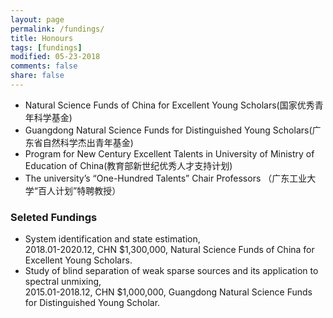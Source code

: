 ```yaml
---
layout: page
permalink: /fundings/
title: Honours
tags: [fundings]
modified: 05-23-2018
comments: false
share: false
---
```

<ul>
  <li>Natural Science Funds of China for Excellent Young Scholars(国家优秀青年科学基金)</li>
  <li>Guangdong Natural Science Funds for Distinguished Young Scholars(广东省自然科学杰出青年基金)</li>
  <li>Program for New Century Excellent Talents in University of Ministry of Education of China(教育部新世纪优秀人才支持计划)</li>
  <li>The university’s “One-Hundred Talents” Chair Professors （广东工业大学“百人计划”特聘教授）</li>
</ul>

### Seleted Fundings
<ul>
  <li>System identification and state estimation,<br> 
    2018.01-2020.12, CHN $1,300,000, Natural Science Funds of China for Excellent Young Scholars.</li>
  <li>Study of blind separation of weak sparse sources and its application to spectral unmixing,<br> 
    2015.01-2018.12, CHN $1,000,000, Guangdong Natural Science Funds for Distinguished Young Scholar.</li>
</ul>
